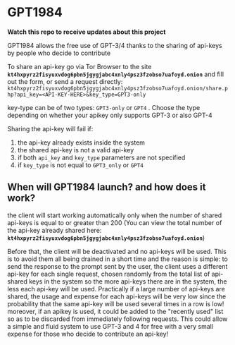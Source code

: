 # GPT1984
**Watch this repo to receive updates about this project**

GPT1984 allows the free use of GPT-3/4 thanks to the sharing of api-keys by people who decide to contribute

To share an api-key go via Tor Browser to the site **`kt4hxpyrz2fisyuxvdog6pbn5jgygjabc4xnly4psz3fzobso7uafoyd.onion`** and fill out the form, or send a request directly: `kt4hxpyrz2fisyuxvdog6pbn5jgygjabc4xnly4psz3fzobso7uafoyd.onion/share.php?api_key=<API-KEY-HERE>&key_type=GPT3-only`

key-type can be of two types: `GPT3-only` or `GPT4` . Choose the type depending on whether your apikey only supports GPT-3 or also GPT-4

Sharing the api-key will fail if:

1) the api-key already exists inside the system
2) the shared api-key is not a valid api-key
3) if both `api_key` and `key_type` parameters are not specified
4) if `key_type` is not equal to `GPT3_only` or `GPT4`

## When will GPT1984 launch? and how does it work?


the client will start working automatically only when the number of shared api-keys is equal to or greater than 200 (You can view the total number of the api-key already shared here: **`kt4hxpyrz2fisyuxvdog6pbn5jgygjabc4xnly4psz3fzobso7uafoyd.onion`**)

Before that, the client will be deactivated and no api-keys will be used. This is to avoid them all being drained in a short time and the reason is simple: to send the response to the prompt sent by the user, the client uses a different api-key for each single request, chosen randomly from the total list of api- shared keys in the system so the more api-keys there are in the system, the less each api-key will be used. Practically if a large number of api-keys are shared, the usage and expense for each api-keys will be very low since the probability that the same api-key will be used several times in a row is low! moreover, if an apikey is used, it could be added to the "recently used" list so as to be discarded from immediately following requests. This could allow a simple and fluid system to use GPT-3 and 4 for free with a very small expense for those who decide to contribute an api-key!


